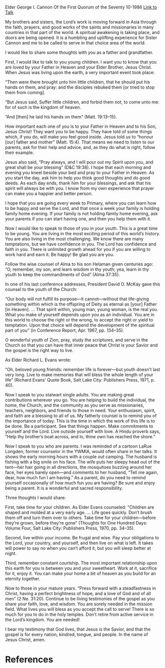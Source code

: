 Elder George I. Cannon
Of the First Quorum of the Seventy
10-1986
[Link to Talk](https://www.churchofjesuschrist.org/study/general-conference/1986/10/a-father-speaks?lang=eng)

My brothers and sisters, the Lord’s work is moving forward in Asia through the faith, prayers, and good works of the saints and missionaries in many countries in that part of the world. A spiritual awakening is taking place, and doors are being opened. It is a humbling and uplifting experience for Sister Cannon and me to be called to serve in that choice area of the world.

I would like to share some thoughts with you as a father and grandfather.

First, I would like to talk to you young children. I want you to know that you are loved by your Father in Heaven and your Elder Brother, Jesus Christ. When Jesus was living upon the earth, a very important event took place:

“Then were there brought unto him little children, that he should put his hands on them, and pray: and the disciples rebuked them [or tried to stop them from coming].

“But Jesus said, Suffer little children, and forbid them not, to come unto me: for of such is the kingdom of heaven.

“And [then] he laid his hands on them” (Matt. 19:13–15).

How important each one of you is to your Father in Heaven and to his Son, Jesus Christ! They want you to be happy. They have told of some things which, if you do, will make you feel good inside. Jesus told us to “honour [our] father and mother” (Matt. 15:4). That means we need to listen to our parents, ask for their help and advice, and, as they do what is right, follow their example.

Jesus also said, “Pray always, and I will pour out my Spirit upon you, and great shall be your blessing” (D&C 19:38). I hope that each morning and evening you kneel beside your bed and pray to your Father in Heaven. As you start the day, ask him to help you think good thoughts and do good deeds. As each day ends, thank him for your blessings, and ask that his spirit will always be with you. I know from my own experience that prayer can make you a happier and better person.

I hope that you are going every week to Primary, where you can learn how to be happy and serve the Lord, and that once a week your family is holding family home evening. If your family is not holding family home evening, ask your parents if you can start having one, and then you help them with it.

Now I would like to speak to those of you in your youth. This is a great time to be young. You are living in the most exciting period of this world’s history. You are also living in the most challenging. We know there are many temptations, but we have confidence in you. The Lord has confidence and faith in you. There is unlimited growth ahead for you if you are willing to work hard and earn it. Be happy! Be glad you are you.

Follow the wise counsel of Alma to his son Helaman given centuries ago: “O, remember, my son, and learn wisdom in thy youth; yea, learn in thy youth to keep the commandments of God” (Alma 37:35).

In one of his last conference addresses, President David O. McKay gave this counsel to the youth of the Church:

“Our body will not fulfill its purpose—it cannot—without that life-giving something within which is the offspring of Deity as eternal as [your] Father [in Heaven]. … That spirit within, young man, young woman, is the real you. What you make of yourself depends upon you as an individual. You are in this world to choose the right or the wrong, to accept the right or yield to temptation. Upon that choice will depend the development of the spiritual part of you” (in Conference Report, Apr. 1967, pp. 134–35).

O wonderful youth of Zion, pray, study the scriptures, and serve in the Church so that you can have that inner peace that Christ is your Savior and the gospel is the right way to live.

As Elder Richard L. Evans wrote:

“Oh, beloved young friends: remember life is forever—but youth doesn’t last very long. Live to make memories that will bless the whole length of your life” (Richard Evans’ Quote Book, Salt Lake City: Publishers Press, 1971, p. 40).

Now I speak to you stalwart single adults. You are making great contributions wherever you go. You are helping to build the individual, the home, the Church, and the community as you serve as missionaries, teachers, neighbors, and friends to those in need. Your enthusiasm, spirit, and faith are a blessing to all of us. My fatherly counsel is to remind you of the importance of today. This is the time in which the work of this life is to be done. Be a participant. See that things happen. Make commitments to yourself and the Lord. Live outside yourself with love. A Hindu proverb says, “Help thy brother’s boat across, and lo, thine own has reached the shore.”

Now I speak to you who are parents. I was reminded of a cartoon LaRue Longden, former counselor in the YWMIA, would often share in her talks. It shows the early morning hours with a couple out camping. The husband is fishing with a big smile on his face. The wife puts her sleepy head out of the tent—her hair going in all directions, the mosquitoes buzzing around her face, her eyes barely open—and comments to her husband, “Tell me again, dear, how much fun I am having.” As a parent, do you need to remind yourself occasionally of how much fun you are having? Be sure and enjoy being a parent. It is a wonderful and sacred responsibility.

Three thoughts I would share:

First, take time for your children. As Elder Evans counseled: “Children are shaped and molded at a very early age. … Life goes quickly. Don’t brush them off and turn them over to others. Take time for your children—before they’re grown, before they’re gone” (Thoughts for One Hundred Days: Volume Four, Salt Lake City: Publishers Press, 1970, pp. 34–35).

Second, live within your income. Be frugal and wise. Pay your obligations to the Lord, your country, and yourself, and then live on what is left. It takes will power to say no when you can’t afford it, but you will sleep better at night.

Third, remember constant courtship. The most important relationship upon this earth for you is between you and your sweetheart. Work at it, sacrifice for it, enjoy it. You can make your home a bit of heaven as you build for an eternity together.

Now to those in your mature years. “Press forward with a steadfastness in Christ, having a perfect brightness of hope, and a love of God and of all men” (2 Ne. 31:20). Continue to be living testimonies of the gospel as you share your faith, love, and wisdom. You are sorely needed in the mission field. What lives you will bless as you accept the call to serve! There is so much for you to do in the holy temples. Don’t retire from active service in the Lord’s kingdom. You are needed!

I bear my testimony that God lives, that Jesus is the Savior, and that the gospel is for every nation, kindred, tongue, and people. In the name of Jesus Christ, amen.

# References
